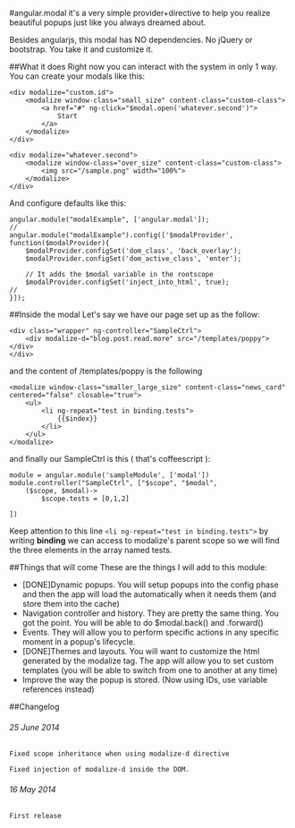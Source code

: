 #angular.modal
it's a very simple provider+directive to help you realize beautiful popups just like you always dreamed about.

Besides angularjs, this modal has NO dependencies. No jQuery or bootstrap. You take it and customize it.

##What it does
Right now you can interact with the system in only 1 way. 
You can create your modals like this:

    <div modalize="custom.id">
        <modalize window-class="small_size" content-class="custom-class">
            <a href="#" ng-click="$modal.open('whatever.second')">
                Start
            </a>
        </modalize>
    </div>  

    <div modalize="whatever.second">
        <modalize window-class="over_size" content-class="custom-class">
            <img src="/sample.png" width="100%">
        </modalize>
    </div>  

And configure defaults like this:

    angular.module("modalExample", ['angular.modal']);
    //
    angular.module("modalExample").config(['$modalProvider', function($modalProvider){
        $modalProvider.configSet('dom_class', 'back_overlay');
        $modalProvider.configSet('dom_active_class', 'enter');
        
        // It adds the $modal variable in the rootscope
        $modalProvider.configSet('inject_into_html', true);
    //
    }]);

##Inside the modal
Let's say we have our page set up as the follow:

```
<div class="wrapper" ng-controller="SampleCtrl">
    <div modalize-d="blog.post.read.more" src="/templates/poppy"></div>
</div>
```

and the content of /templates/poppy is the following
```
<modalize window-class="smaller_large_size" content-class="news_card" centered="false" closable="true">
    <ul>
        <li ng-repeat="test in binding.tests">
            {{$index}}
        </li>
    </ul>
</modalize>
```
and finally our SampleCtrl is this ( that's coffeescript ):
```
module = angular.module('sampleModule', ['modal'])
module.controller("SampleCtrl", ["$scope", "$modal",
    ($scope, $modal)->
        $scope.tests = [0,1,2]

])

```
Keep attention to this line
`<li ng-repeat="test in binding.tests">`
by writing **binding** we can access to modalize's parent scope so we will find the three elements in the array named tests.


##Things that will come
These are the things I will add to this module:

- [DONE]Dynamic popups. You will setup popups into the config phase and then the app will load the automatically when it needs them (and store them into the cache)
- Navigation controller and history. They are pretty the same thing. You got the point. You will be able to do $modal.back() and .forward()
- Events. They will allow you to perform specific actions in any specific moment in a popup's lifecycle.
- [DONE]Themes and layouts. You will want to customize the html generated by the modalize tag. The app will allow you to set custom templates (you will be able to switch from one to another at any time)
- Improve the way the popup is stored. (Now using IDs, use variable references instead)

##Changelog

###### 25 June 2014
`Fixed scope inheritance when using modalize-d directive`

`Fixed injection of modalize-d inside the DOM.`

###### 16 May 2014

`First release`